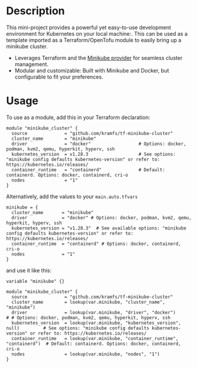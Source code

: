 # Description
This mini-project provides a powerful yet easy-to-use development environment for Kubernetes on your local machine:. This can be used as a template imported as a Terraform/OpenTofu module to easily bring up a minikube cluster. 

* Leverages Terraform and the [Minikube provider](https://registry.terraform.io/providers/scott-the-programmer/minikube/latest/docs) for seamless cluster management.
* Modular and customizable: Built with Minikube and Docker, but configurable to fit your preferences.

# Usage
To use as a module, add this in your Terraform declaration:

```
module "minikube_cluster" {
  source              = "github.com/kramfs/tf-minikube-cluster"
  cluster_name        = "minikube"
  driver              = "docker"                  # Options: docker, podman, kvm2, qemu, hyperkit, hyperv, ssh
  kubernetes_version  = v1.28.3                   # See options: "minikube config defaults kubernetes-version" or refer to: https://kubernetes.io/releases/
  container_runtime   = "containerd"              # Default: containerd. Options: docker, containerd, cri-o
  nodes               = "1"
}
```

Alternatively, add the values to your `main.auto.tfvars`

```
minikube = {
  cluster_name       = "minikube"
  driver             = "docker" # Options: docker, podman, kvm2, qemu, hyperkit, hyperv, ssh
  kubernetes_version = "v1.28.3"  # See available options: "minikube config defaults kubernetes-version" or refer to: https://kubernetes.io/releases/
  container_runtime  = "containerd" # Options: docker, containerd, cri-o
  nodes              = "1"
}
```

and use it like this:
```
variable "minikube" {}

module "minikube_cluster" {
  source              = "github.com/kramfs/tf-minikube-cluster"
  cluster_name        = lookup(var.minikube, "cluster_name", "minikube")
  driver              = lookup(var.minikube, "driver", "docker")                 # # Options: docker, podman, kvm2, qemu, hyperkit, hyperv, ssh
  kubernetes_version  = lookup(var.minikube, "kubernetes_version", null)         # See options: "minikube config defaults kubernetes-version" or refer to: https://kubernetes.io/releases/
  container_runtime   = lookup(var.minikube, "container_runtime", "containerd")  # Default: containerd. Options: docker, containerd, cri-o
  nodes               = lookup(var.minikube, "nodes", "1")
}
```